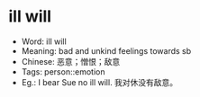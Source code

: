 # ill will

- Word: ill will
- Meaning: bad and unkind feelings towards sb
- Chinese: 恶意；憎恨；敌意
- Tags: person::emotion
- Eg.: I bear Sue no ill will. 我对休没有敌意。
